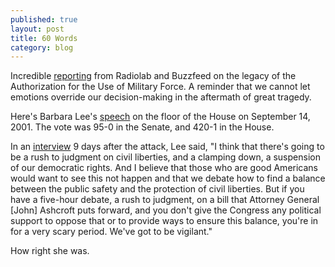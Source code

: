 ```yaml
---
published: true
layout: post
title: 60 Words
category: blog
---
```


Incredible [reporting](http://www.radiolab.org/story/60-words/) from Radiolab and Buzzfeed on the legacy of the Authorization for the Use of Military Force. A reminder that we cannot let emotions override our decision-making in the aftermath of great tragedy.

Here's Barbara Lee's [speech](https://www.youtube.com/watch?v=Zh_sxilhyV0) on the floor of the House on September 14, 2001. The vote was 95-0 in the Senate, and 420-1 in the House.

In an [interview](http://www.motherjones.com/politics/2001/09/alone-hill) 9 days after the attack, Lee said, "I think that there's going to be a rush to judgment on civil liberties, and a clamping down, a suspension of our democratic rights. And I believe that those who are good Americans would want to see this not happen and that we debate how to find a balance between the public safety and the protection of civil liberties. But if you have a five-hour debate, a rush to judgment, on a bill that Attorney General [John] Ashcroft puts forward, and you don't give the Congress any political support to oppose that or to provide ways to ensure this balance, you're in for a very scary period. We've got to be vigilant."

How right she was.
